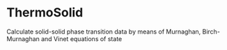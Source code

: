 # ThermoSolid
Calculate solid-solid phase transition data by means of Murnaghan, Birch-Murnaghan and Vinet equations of state
